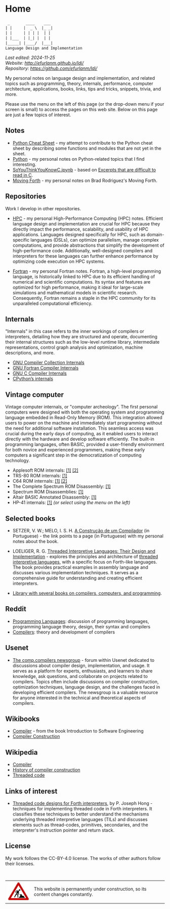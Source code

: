 # Home

     _       ____    ___ 
    | |     |  _ \  |_ _|
    | |     | | | |  | | 
    | |___  | |_| |  | | 
    |_____| |____/  |___|
    Language Design and Implementation

*Last edited: 2024-11-25  
Website: <http://efurlanm.github.io/ldi/>  
Repository: <https://github.com/efurlanm/ldi/>*
 
My personal notes on language design and implementation, and related topics such as programming, theory, internals, performance, computer architecture, applications, books, links, tips and tricks, snippets, trivia, and more.

Please use the menu on the left of this page (or the drop-down menu if your screen is small) to access the pages on this web site. Below on this page are just a few topics of interest.


## Notes

* [Python Cheat Sheet](python/cheatsheet/README.md) - my attempt to contribute to the Python cheat sheet by describing some functions and modules that are not yet in the sheet.
* [Python](python/README.md) - my personal notes on Python-related topics that I find interesting.
* [SoYouThinkYouKnowC.ipynb](c/SoYouThinkYouKnowC.ipynb) - based on [Excerpts that are difficult to read in C](https://wordsandbuttons.online/so_you_think_you_know_c.html).
* [Moving Forth](Moving_Forth/README.md) - my personal notes on Brad Rodriguez's Moving Forth.


## Repositories

Work I develop in other repositories.

* [HPC](https://github.com/efurlanm/hpc/) - my personal High-Performance Computing (HPC) notes. Efficient language design and implementation are crucial for HPC because they directly impact the performance, scalability, and usability of HPC applications. Languages designed specifically for HPC, such as domain-specific languages (DSLs), can optimize parallelism, manage complex computations, and provide abstractions that simplify the development of high-performance code. Additionally, well-designed compilers and interpreters for these languages can further enhance performance by optimizing code execution on HPC systems.

* [Fortran](https://github.com/efurlanm/fortran/) - my personal Fortran notes. Fortran, a high-level programming language, is historically linked to HPC due to its efficient handling of numerical and scientific computations. Its syntax and features are optimized for high performance, making it ideal for large-scale simulations and mathematical models in scientific research. Consequently, Fortran remains a staple in the HPC community for its unparalleled computational efficiency.


## Internals

"Internals" in this case refers to the inner workings of compilers or interpreters, detailing how they are structured and operate, documenting their internal structures such as the low-level runtime library, intermediate representations, control graph analysis and optimization, machine descriptions, and more.

* [GNU Compiler Collection Internals](https://gcc.gnu.org/onlinedocs/gccint.pdf)
* [GNU Fortran Compiler Internals](https://gcc.gnu.org/onlinedocs/gfc-internals/)
* [GNU C Compiler Internals](https://en.wikibooks.org/wiki/GNU_C_Compiler_Internals)
* [CPython’s internals](https://devguide.python.org/internals/)


## Vintage computer

Vintage computer internals, or "computer archeology". The first personal computers were designed with both the operating system and programming language embedded in Read-Only Memory (ROM). This integration allowed users to power on the machine and immediately start programming without the need for additional software installation. This seamless access was crucial during the early days of computing, as it enabled users to interact directly with the hardware and develop software efficiently. The built-in programming languages, often BASIC, provided a user-friendly environment for both novice and experienced programmers, making these early computers a significant step in the democratization of computing technology.

* Applesoft ROM internals: [[1]](http://www.txbobsc.com/scsc/scdocumentor/) [[2]](https://6502disassembly.com/a2-rom/)
* TRS-80 ROM internals: [[1]](https://www.trs-80.com/wordpress/disassembled-rom/)
* C64 ROM internals: [[1]](https://www.pagetable.com/c64ref/c64disasm/) [[2]](https://github.com/tgiphil/c64rom)
* The Complete Spectrum ROM Disassembly: [[1]](https://archive.org/details/CompleteSpectrumROMDisassemblyThe)
* Spectrum ROM Disassemblies: [[1]](https://github.com/ZXSpectrumVault/rom-disassemblies)
* Altair BASIC Annotated Disassembly: [[1]](http://altairbasic.org/)
* HP-41 internals: [[1]](calculators/README.md) *(or select using the menu on the left)*


## Selected books

* SETZER, V. W.; MELO, I. S. H. [A Construção de um Compilador](buildcomp.md) (in Portuguese) - the link points to a page (in Portuguese) with my personal notes about the book.

* LOELIGER, R. G. [Threaded Interpretive Languages: Their Design and Implementation](https://vdoc.pub/documents/threaded-interpretive-languages-their-design-and-implementation-1seph9gct7uo) - explores the principles and architecture of [threaded interpretive languages](https://en.wikipedia.org/wiki/Threaded_code), with a specific focus on Forth-like languages. The book provides practical examples in assembly language and discusses various implementation techniques. It serves as a comprehensive guide for understanding and creating efficient interpreters.

* [Library with several books on compilers, computers, and programming](https://vdoc.pub/search/compiler).


## Reddit

* [Programming Languages](http://www.reddit.com/r/ProgrammingLanguages/): discussion of programming languages, programming language theory, design, their syntax and compilers
* [Compilers](http://www.reddit.com/r/Compilers/): theory and development of compilers


## Usenet

* [The comp.compilers newsgroup](https://compilers.iecc.com/) - forum within Usenet dedicated to discussions about compiler design, implementation, and usage. It serves as a platform for experts, enthusiasts, and learners to share knowledge, ask questions, and collaborate on projects related to compilers. Topics often include discussions on compiler construction, optimization techniques, language design, and the challenges faced in developing efficient compilers. The newsgroup is a valuable resource for anyone interested in the technical and theoretical aspects of compilers.


## Wikibooks

* [Compiler](https://en.wikibooks.org/wiki/Introduction_to_Software_Engineering/Tools/Compiler) - from the book Introduction to Software Engineering
* [Compiler Construction](https://en.wikibooks.org/wiki/Compiler_Construction)


## Wikipedia

* [Compiler](https://en.wikipedia.org/wiki/Compiler)
* [History of compiler construction](https://en.wikipedia.org/wiki/History_of_compiler_construction)
* [Threaded code](https://en.wikipedia.org/wiki/Threaded_code)


##  Links of interest

* [Threaded code designs for Forth interpreters](https://dl.acm.org/doi/10.1145/146559.146561), by P. Joseph Hong - techniques for implementing threaded code in Forth interpreters. It classifies these techniques to better understand the mechanisms underlying threaded interpretive languages (TILs) and discusses elements such as thread-codes, primitives, secondaries, and the interpreter's instruction pointer and return stack.


## License

My work follows the CC-BY-4.0 license. The works of other authors follow their licenses.



<br>
<table>
    <tr>
        <td><img src="img/construction.gif"></td>
        <td>This website is permanently under construction, so its content changes constantly.</td>
    </tr>
</table>
